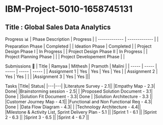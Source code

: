 # IBM-Project-5010-1658745131
## Title : Global Sales Data Analytics
Progress 📊
| Phase Description  | Progress |
| ------------- | ------------- |
| Preparation Phase  | Completed  |
| Ideation Phase  | Completed |
| Project Design Phase I | In Progress |
| Project Design Phase II | In Progress |
| Project Planning Phase  | |
| Project Developement Phase | |

Submissions
👤
| Title  | Ramyaa | Mithesh | Pramoth | Malini |
| ----- | ----- | ----- | ----- | ----- |
| Assignment 1 | Yes | Yes | Yes | Yes |
| Assignment 2 | Yes | Yes | | |
|Assignment 3 | Yes | Yes |||

Tasks
|Title| Status|
|---|---|
|Literature Survey - 2.1||
|Empathy Map - 2.3| Done|
|Brainstorming session - 2.5| |
|Proposed Solution Document - 3.1| Done |
|Solution Fit Document - 3.3| Done |
|Solution Architecture - 3.3 ||
|Customer Journey Map - 4.1||
|Functional and Non Functional Req - 4.3| Done |
|Data Flow Diagram - 4.3| | 
|Technology Architecture - 4.4||
|Milestone & Activity List, Sprint Delivery Plan - 5.1 ||
|Sprint 1 - 6.1 ||
|Sprint 2 - 6.3 ||
|Sprint 3 - 6.5 ||
|Sprint 4 - 6.7 ||



